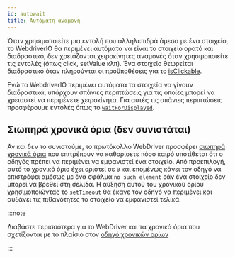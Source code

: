 ```yaml
---
id: autowait
title: Αυτόματη αναμονή
---
```


Όταν χρησιμοποιείτε μια εντολή που αλληλεπιδρά άμεσα με ένα στοιχείο, το WebdriverIO θα περιμένει αυτόματα να είναι το στοιχείο ορατό και διαδραστικό, δεν χρειάζονται χειροκίνητες αναμονές όταν χρησιμοποιείτε τις εντολές (όπως click, setValue κλπ).
Ένα στοιχείο θεωρείται διαδραστικό όταν πληρούνται οι προϋποθέσεις για το [isClickable](https://webdriver.io/docs/api/element/isClickable).

Ενώ το WebdriverIO περιμένει αυτόματα τα στοιχεία να γίνουν διαδραστικά, υπάρχουν σπάνιες περιπτώσεις για τις οποίες μπορεί να χρειαστεί να περιμένετε χειροκίνητα. Για αυτές τις σπάνιες περιπτώσεις προσφέρουμε εντολές όπως το [`waitForDisplayed`](/docs/api/element/waitForDisplayed).


## Σιωπηρά χρονικά όρια (δεν συνιστάται)

Αν και δεν το συνιστούμε, το πρωτόκολλο WebDriver προσφέρει [σιωπηρά χρονικά όρια](https://w3c.github.io/webdriver/#timeouts) που επιτρέπουν να καθορίσετε πόσο καιρό υποτίθεται ότι ο οδηγός πρέπει να περιμένει να εμφανιστεί ένα στοιχείο. Από προεπιλογή, αυτό το χρονικό όριο έχει οριστεί σε `0` και επομένως κάνει τον οδηγό να επιστρέφει αμέσως με ένα σφάλμα `no such element` εάν ένα στοιχείο δεν μπορεί να βρεθεί στη σελίδα. Η αύξηση αυτού του χρονικού ορίου χρησιμοποιώντας το [`setTimeout`](/docs/api/browser/setTimeout) θα έκανε τον οδηγό να περιμένει και αυξάνει τις πιθανότητες το στοιχείο να εμφανιστεί τελικά.

:::note

Διαβάστε περισσότερα για το WebDriver και τα χρονικά όρια που σχετίζονται με το πλαίσιο στον [οδηγό χρονικών ορίων](/docs/timeouts)

:::